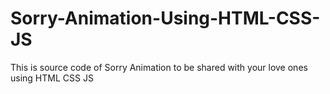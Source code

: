 # Sorry-Animation-Using-HTML-CSS-JS
This is source code of Sorry Animation to be shared with your love ones using HTML CSS JS 
